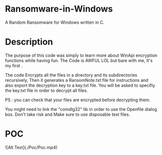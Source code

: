 # Ransomware-in-Windows
<p>A Random Ransomware for Windows written in C.</p>

<h1> Description </h1>
<p> The purpose of this code was simply to learn more about WinApi encryption functions while having fun.
The Code is AWFUL LOL but bare with me, It's my first .</p>

<p> The code Encrypts all the files in a directory and its subdirectories recursively, Then it generates a RansomNote.txt file for instructions and also export the decryption key to a key.txt file. You will be asked to specifiy the key.txt file in order to decrypt all files.</p> 
 
<p> PS : you can check that your files are encrypted before decrypting them.</p>

<p> You might need to link the "comdlg32" lib in order to use the Openfile dialog box. Don't take risk and Make sure to use disposable test files.</p>

<h1> POC </h1>
![Alt Text](./Poc/Poc.mp4)
